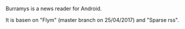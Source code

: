 Burramys is a news reader for Android.

It is basen on "Flym" (master branch on 25/04/2017) and "Sparse rss".